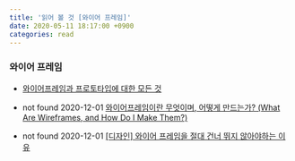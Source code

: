 ```yaml
---
title: '읽어 볼 것 [와이어 프레임]'
date: 2020-05-11 18:17:00 +0900
categories: read
---
```


### 와이어 프레임

-   [와이어프레임과 프로토타입에 대한 모든 것](https://blogs.adobe.com/creativedialogue/design-ko/everything-you-need-to-know-about-wireframes-and-prototypes)

-   not found 2020-12-01 [와이어프레임이란 무엇이며, 어떻게 만드는가? (What Are Wireframes, and How Do I Make Them?)](https://www.vobour.com/%EC%99%80%EC%9D%B4%EC%96%B4%ED%94%84%EB%A0%88%EC%9E%84%EC%9D%B4%EB%9E%80-%EB%AC%B4%EC%97%87%EC%9D%B4%EB%A9%B0-%EC%96%B4%EB%96%BB%EA%B2%8C-%EB%A7%8C%EB%93%9C%EB%8A%94%EA%B0%80-what-are-wiref)

-   not found 2020-12-01 [[디자인] 와이어 프레임을 절대 건너 뛰지 않아야하는 이유](https://www.vobour.com/-%EB%94%94%EC%9E%90%EC%9D%B8-%EC%99%80%EC%9D%B4%EC%96%B4-%ED%94%84%EB%A0%88%EC%9E%84%EC%9D%84-%EC%A0%88%EB%8C%80-%EA%B1%B4%EB%84%88-%EB%9B%B0%EC%A7%80-%EC%95%8A%EC%95%84%EC%95%BC%ED%95%98%EB%8A%94-%EC%9D%B4%EC%9C%A0)
